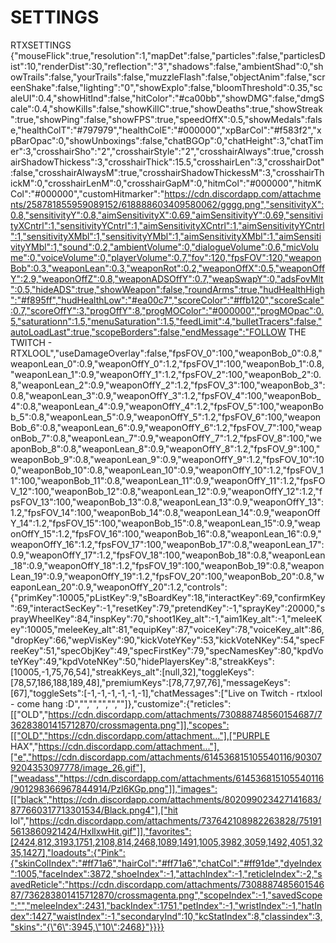 # SETTINGS
RTXSETTINGS
{"mouseFlick":true,"resolution":1,"mapDet":false,"particles":false,"particlesDist":10,"renderDist":30,"reflection":"3","shadows":false,"ambientShad":0,"showTrails":false,"yourTrails":false,"muzzleFlash":false,"objectAnim":false,"screenShake":false,"lighting":"0","showExplo":false,"bloomThreshold":0.35,"scaleUI":0.4,"showHitInd":false,"hitColor":"#ca00bb","showDMG":false,"dmgScale":0.4,"showKills":false,"showKillC":true,"showDeaths":true,"showStreak":true,"showPing":false,"showFPS":true,"speedOffX":0.5,"showMedals":false,"healthColT":"#797979","healthColE":"#000000","xpBarCol":"#f583f2","xpBarOpac":0,"showUnboxings":false,"chatBGOp":0,"chatHeight":3,"chatTimer":3,"crosshairSho":"2","crosshairStyle":"2","crosshairAlways":true,"crosshairShadowThickess":3,"crosshairThick":15.5,"crosshairLen":3,"crosshairDot":false,"crosshairAlwaysM":true,"crosshairShadowThickessM":3,"crosshairThickM":0,"crosshairLenM":0,"crosshairGapM":0,"hitmCol":"#000000","hitmKCol":"#000000","customHitmarker":"https://cdn.discordapp.com/attachments/258781855959089152/618888603409580062/gggg.png","sensitivityX":0.8,"sensitivityY":0.8,"aimSensitivityX":0.69,"aimSensitivityY":0.69,"sensitivityXCntrl":1,"sensitivityYCntrl":1,"aimSensitivityXCntrl":1,"aimSensitivityYCntrl":1,"sensitivityXMbl":1,"sensitivityYMbl":1,"aimSensitivityXMbl":1,"aimSensitivityYMbl":1,"sound":0.2,"ambientVolume":0,"dialogueVolume":0.6,"micVolume":0,"voiceVolume":0,"playerVolume":0.7,"fov":120,"fpsFOV":120,"weaponBob":0.3,"weaponLean":0.3,"weaponRot":0.2,"weaponOffX":0.5,"weaponOffY":2.9,"weaponOffZ":0.8,"weaponADSOffY":0.7,"weapSwapY":0,"adsFovMlt":0.5,"hideADS":true,"showWeapon":false,"roundArms":true,"hudHealthHigh":"#f895ff","hudHealthLow":"#ea00c7","scoreColor":"#ffb120","scoreScale":0.7,"scoreOffY":3,"progOffY":8,"progMOColor":"#000000","progMOpac":0.5,"saturationn":1.5,"menuSaturation":1.5,"feedLimit":4,"bulletTracers":false,"autoLoadLast":true,"scopeBorders":false,"endMessage":"FOLLOW THE TWITCH - RTXLOOL","useDamageOverlay":false,"fpsFOV_0":100,"weaponBob_0":0.8,"weaponLean_0":0.9,"weaponOffY_0":1.2,"fpsFOV_1":100,"weaponBob_1":0.8,"weaponLean_1":0.9,"weaponOffY_1":1.2,"fpsFOV_2":100,"weaponBob_2":0.8,"weaponLean_2":0.9,"weaponOffY_2":1.2,"fpsFOV_3":100,"weaponBob_3":0.8,"weaponLean_3":0.9,"weaponOffY_3":1.2,"fpsFOV_4":100,"weaponBob_4":0.8,"weaponLean_4":0.9,"weaponOffY_4":1.2,"fpsFOV_5":100,"weaponBob_5":0.8,"weaponLean_5":0.9,"weaponOffY_5":1.2,"fpsFOV_6":100,"weaponBob_6":0.8,"weaponLean_6":0.9,"weaponOffY_6":1.2,"fpsFOV_7":100,"weaponBob_7":0.8,"weaponLean_7":0.9,"weaponOffY_7":1.2,"fpsFOV_8":100,"weaponBob_8":0.8,"weaponLean_8":0.9,"weaponOffY_8":1.2,"fpsFOV_9":100,"weaponBob_9":0.8,"weaponLean_9":0.9,"weaponOffY_9":1.2,"fpsFOV_10":100,"weaponBob_10":0.8,"weaponLean_10":0.9,"weaponOffY_10":1.2,"fpsFOV_11":100,"weaponBob_11":0.8,"weaponLean_11":0.9,"weaponOffY_11":1.2,"fpsFOV_12":100,"weaponBob_12":0.8,"weaponLean_12":0.9,"weaponOffY_12":1.2,"fpsFOV_13":100,"weaponBob_13":0.8,"weaponLean_13":0.9,"weaponOffY_13":1.2,"fpsFOV_14":100,"weaponBob_14":0.8,"weaponLean_14":0.9,"weaponOffY_14":1.2,"fpsFOV_15":100,"weaponBob_15":0.8,"weaponLean_15":0.9,"weaponOffY_15":1.2,"fpsFOV_16":100,"weaponBob_16":0.8,"weaponLean_16":0.9,"weaponOffY_16":1.2,"fpsFOV_17":100,"weaponBob_17":0.8,"weaponLean_17":0.9,"weaponOffY_17":1.2,"fpsFOV_18":100,"weaponBob_18":0.8,"weaponLean_18":0.9,"weaponOffY_18":1.2,"fpsFOV_19":100,"weaponBob_19":0.8,"weaponLean_19":0.9,"weaponOffY_19":1.2,"fpsFOV_20":100,"weaponBob_20":0.8,"weaponLean_20":0.9,"weaponOffY_20":1.2,"controls":{"primKey":10005,"pListKey":9,"sBoardKey":18,"interactKey":69,"confirmKey":69,"interactSecKey":-1,"resetKey":79,"pretendKey":-1,"sprayKey":20000,"sprayWheelKey":84,"inspKey":70,"shoot1Key_alt":-1,"aim1Key_alt":-1,"meleeKey":10005,"meleeKey_alt":81,"equipKey":87,"voiceKey":78,"voiceKey_alt":86,"dropKey":66,"wepVisKey":90,"kickVoteYKey":53,"kickVoteNKey":54,"specFreeKey":51,"specObjKey":49,"specFirstKey":79,"specNamesKey":80,"kpdVoteYKey":49,"kpdVoteNKey":50,"hidePlayersKey":8,"streakKeys":[10005,-1,75,76,54],"streakKeys_alt":[null,32],"toggleKeys":[78,57,186,188,189,48],"premiumKeys":[78,77,97,76],"messageKeys":[67],"toggleSets":[-1,-1,-1,-1,-1,-1],"chatMessages":["Live on Twitch - rtxlool - come hang :D","","","","",""]},"customize":{"reticles":[["OLD","https://cdn.discordapp.com/attachments/730888748560154687/736283801415712870/crossmagenta.png"]],"scopes":[["OLD","https://cdn.discordapp.com/attachment..."],["PURPLE HAX","https://cdn.discordapp.com/attachment..."],["e","https://cdn.discordapp.com/attachments/614536815105540116/903079204353097778/image_26.gif"],["weadass","https://cdn.discordapp.com/attachments/614536815105540116/901298366967844914/Pzl6KGp.png"]],"images":[["black","https://cdn.discordapp.com/attachments/802099023427141683/877660317713301534/Black.png4"],["hit lol","https://cdn.discordapp.com/attachments/737642108982263828/751915613860921424/HxllxwHit.gif"]],"favorites":[2424,812,3193,1751,2108,814,2468,1089,1491,1005,3982,3059,1492,4051,3235,1427],"loadouts":{"Pink":{"skinColIndex":"#ff71a6","hairCol":"#ff71a6","chatCol":"#ff91de","dyeIndex":1005,"faceIndex":3872,"shoeIndex":-1,"attachIndex":-1,"reticleIndex":-2,"savedReticle":"https://cdn.discordapp.com/attachments/730888748560154687/736283801415712870/crossmagenta.png","scopeIndex":-1,"savedScope":"","meleeIndex":2431,"backIndex":1751,"petIndex":-1,"wristIndex":-1,"hatIndex":1427,"waistIndex":-1,"secondaryInd":10,"kcStatIndex":8,"classindex":3,"skins":"{\"6\":3945,\"10\":2468}"}}}}
